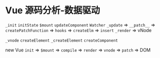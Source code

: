 # Vue 源码分析-数据驱动

`_init`
`initState`
`$mount`
`updateComponent`
`Watcher`
`_update` => `__patch__` => `createPatchFunction` => `hooks` => `createElm` => `insert`
`_render` => vNode

`_vnode`
`createElement`
`_createElement`
`createComponent`

new Vue
`init` => `$mount` => `compile` => `render` => `vnode` => `patch` => DOM
